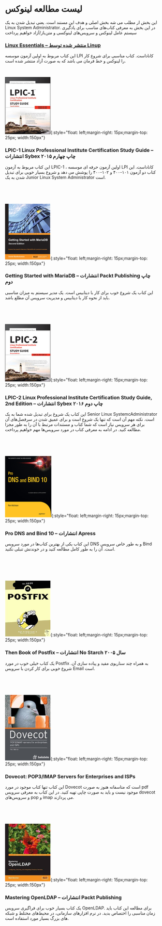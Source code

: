 # لیست مطالعه لینوکس 
این بخش ار مطلب می شه بخش اصلی و هدف این مستند است. یعنی تبدیل شدن به یک Linux System Administrator. در این بخش به معرفی کتاب‌های مناسب برای یادگیری سیستم عامل لینوکس و سرویس‌های لینوکسی و متن‌باز/آزاد خواهیم پرداخت


### [Linux Essentials – منتشر شده توسط Linup](https://golinski.faculty.wmi.amu.edu.pl/sop-en/linux-esentials-manual.pdf)
این کتاب مربوط به اولین آزمون موسسه LPI کاناداست. کتاب مناسبی برای شروع کار را لینوکس و خط فرمان می باشد که به صورت آزاد منتشر شده است.

<br/>

![LPIC-1](img/lpic-1-sybex.jpg){:style="float: left;margin-right: 15px;margin-top: 25px; width:150px"}

### LPIC-1 Linux Professional Institute Certification Study Guide – انتشارات Sybex چاپ چهارم ۲۰۱۵
این کتاب مربوط به آزمون LPIC-1 ، اولین آزمون حرفه ای موسسه LPI کاناداست. این کتاب دو آزمون ۱۰۱-۴۰۰ و ۱۰۲-۴۰۰ را پوشش می دهد و شروع بسیار خوبی برای تبدیل شدن به یک Junior Linux System Administrator است.

<br/>
<br/>
<br/>

![Getting Started with MariaDB](img/getting-started-with-mariadb.jpg){:style="float: left;margin-right: 15px;margin-top: 25px; width:150px"}

### Getting Started with MariaDB – انتشارات Packt Publishing چاپ دوم
این کتاب یک شروع خوب برای کار با دیتابیس است. یک مدیر سیستم به میزان مناسبی باید از نحوه کار با دیتابیس و مدیریت سرویس آن مطلع باشد.

<br/>
<br/>
<br/>

![LPIC-2](img/lpic-2-sybex.jpg){:style="float: left;margin-right: 15px;margin-top: 25px; width:150px"}

### LPIC-2 Linux Professional Institute Certification Study Guide, 2nd Edition – انتشارات Sybex چاپ دوم ۲۰۱۶
این کتاب یک شروغ برای تبدیل شده شما به یک Senior Linux SystemcAdministrator است. نکته مهم آن است که تنها یک شروع است و برای عمیق شدن در سرفصل‌های آن برای هر سرویس نیاز است که شما کتاب و مستندات مرتبط با آن را به طور مجزا مطالعه کنید. در ادامه به معرفی کتاب در مورد سرویس‌ها مهم خواهیم پرداخت.

<br/>
<br/>
<br/>

![Pro DNS and Bind 10](img/bind10.jpg){:style="float: left;margin-right: 15px;margin-top: 25px; width:150px"}

### Pro DNS and ‌Bind 10 – انتشارات Apress
این کتاب یکی از بهترین کتاب‌ها در مورد سرویس DNS و به طور خاص سرویس Bind است. آن را به طور کامل مطالعه کنید و در خوندنش تنبلی نکنید.

<br/>
<br/>
<br/>
<br/>

![The Book of Postfix](img/the-book-of-postfix.jpg){:style="float: left;margin-right: 15px;margin-top: 25px; width:150px"}

### Then Book of Postfix – انتشارات No Starch سال ۲۰۰۵
یک کتاب خیلی خوب در مورد Postfix به همراه چند سناریوی مفید و پیاده سازی آن. شروع خوبی برای کار کردن با سرویس Email است.

<br/>
<br/>
<br/>

![Dovecot](img/dovecot.jpg){:style="float: left;margin-right: 15px;margin-top: 25px; width:150px"}

### Dovecot: POP3/IMAP Servers for Enterprises and ISPs
این کتاب تنها کتاب موجود در مورد Dovecot است که متاسفانه هنوز به صورت pdf موجود نیست و باید به صورت چاپی تهیه کنید. در این کتاب به معرفی سرویس dovecot و سرویس‌های pop و imap می پردازند.

<br/>
<br/>
<br/>

![Mastering OpenLDAP](img/openldap.jpg){:style="float: left;margin-right: 15px;margin-top: 25px; width:150px"}

### Mastering OpenLDAP – انتشارات Packt Publishing
یک کتاب بسیار خوب برای فراگیری سرویس OpenLDAP. برای مطالعه این کتاب باید زمان مناسبی را اختصاص بدید. در نرم افزارهای سازمانی، در محیط‌های مختلط و شبکه های بزرگ بسیار مورد استفاده است.
